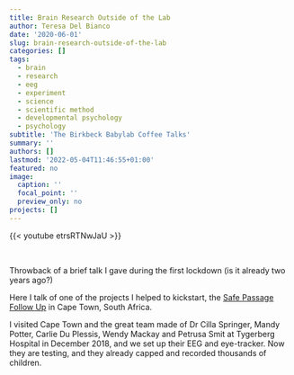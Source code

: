 ```yaml
---
title: Brain Research Outside of the Lab
author: Teresa Del Bianco
date: '2020-06-01'
slug: brain-research-outside-of-the-lab
categories: []
tags:
  - brain
  - research
  - eeg
  - experiment
  - science
  - scientific method
  - developmental psychology
  - psychology
subtitle: 'The Birkbeck Babylab Coffee Talks'
summary: ''
authors: []
lastmod: '2022-05-04T11:46:55+01:00'
featured: no
image:
  caption: ''
  focal_point: ''
  preview_only: no
projects: []
---
```


{{< youtube etrsRTNwJaU >}}

<br>

Throwback of a brief talk I gave during the first lockdown (is it already two years ago?)

Here I talk of one of the projects I helped to kickstart, the [Safe Passage Follow Up](https://www.aims-2-trials.eu/our-research/biomarkers/influence-early-environment/) in Cape Town, South Africa.

I visited Cape Town and the great team made of Dr Cilla Springer, Mandy Potter, Carlie Du Plessis, Wendy Mackay and Petrusa Smit at Tygerberg Hospital in December 2018, and we set up their EEG and eye-tracker. Now they are testing, and they already capped and recorded thousands of children.
